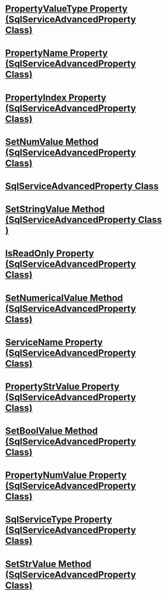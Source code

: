 # [PropertyValueType Property (SqlServiceAdvancedProperty Class)](propertyvaluetype-property-sqlserviceadvancedproperty-class.md)
# [PropertyName Property (SqlServiceAdvancedProperty Class)](propertyname-property-sqlserviceadvancedproperty-class.md)
# [PropertyIndex Property (SqlServiceAdvancedProperty Class)](propertyindex-property-sqlserviceadvancedproperty-class.md)
# [SetNumValue Method (SqlServiceAdvancedProperty Class)](setnumvalue-method-sqlserviceadvancedproperty-class.md)
# [SqlServiceAdvancedProperty Class](sqlserviceadvancedproperty-class.md)
# [SetStringValue Method (SqlServiceAdvancedProperty Class )](setstringvalue-method-sqlserviceadvancedproperty-class.md)
# [IsReadOnly Property (SqlServiceAdvancedProperty Class)](isreadonly-property-sqlserviceadvancedproperty-class.md)
# [SetNumericalValue Method (SqlServiceAdvancedProperty Class)](setnumericalvalue-method-sqlserviceadvancedproperty-class.md)
# [ServiceName Property (SqlServiceAdvancedProperty Class)](servicename-property-sqlserviceadvancedproperty-class.md)
# [PropertyStrValue Property (SqlServiceAdvancedProperty Class)](propertystrvalue-property-sqlserviceadvancedproperty-class.md)
# [SetBoolValue Method (SqlServiceAdvancedProperty Class)](setboolvalue-method-sqlserviceadvancedproperty-class.md)
# [PropertyNumValue Property (SqlServiceAdvancedProperty Class)](propertynumvalue-property-sqlserviceadvancedproperty-class.md)
# [SqlServiceType Property (SqlServiceAdvancedProperty Class)](sqlservicetype-property-sqlserviceadvancedproperty-class.md)
# [SetStrValue Method (SqlServiceAdvancedProperty Class)](setstrvalue-method-sqlserviceadvancedproperty-class.md)
